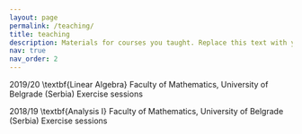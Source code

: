 ```yaml
---
layout: page
permalink: /teaching/
title: teaching
description: Materials for courses you taught. Replace this text with your description.
nav: true
nav_order: 2
---
```


2019/20 \textbf{Linear Algebra}
Faculty of Mathematics, University of Belgrade (Serbia)
Exercise sessions
    
2018/19 \textbf{Analysis I}
Faculty of Mathematics, University of Belgrade (Serbia)
Exercise sessions
